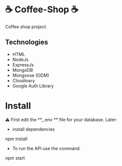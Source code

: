  ☕ Coffee-Shop ☕
 ========================

Coffee shop project.


**Technologies**
------------------------
- HTML
- NodeJs
- ExpressJs
- MongoDB
- Mongoose (ODM)
- Cloudinary
- Google Auth Library

# Install

 :warning: First edit the **\_.env ** file for your database. Later:

* install dependencies

npm install

* To run the API use the command.

npm start
